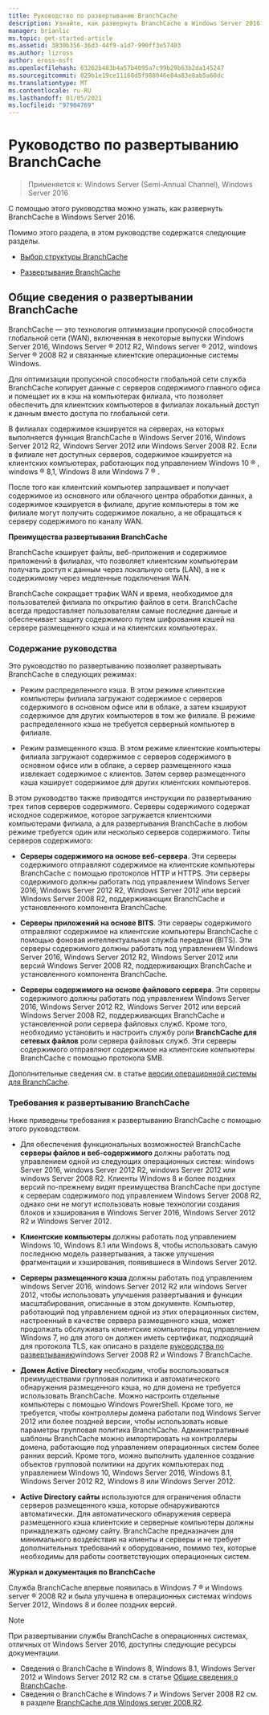 ```yaml
---
title: Руководство по развертыванию BranchCache
description: Узнайте, как развернуть BranchCache в Windows Server 2016.
manager: brianlic
ms.topic: get-started-article
ms.assetid: 3830b356-36d3-44f9-a1d7-990ff3e57403
ms.author: lizross
author: eross-msft
ms.openlocfilehash: 63262b483b4a57b4095a7c99b29b63b2da145247
ms.sourcegitcommit: 029b1e19ce11160d5f988046e04a83e8ab5a60dc
ms.translationtype: MT
ms.contentlocale: ru-RU
ms.lasthandoff: 01/05/2021
ms.locfileid: "97904769"
---
```

# <a name="branchcache-deployment-guide"></a>Руководство по развертыванию BranchCache

>Применяется к: Windows Server (Semi-Annual Channel), Windows Server 2016

С помощью этого руководства можно узнать, как развернуть BranchCache в Windows Server 2016.

Помимо этого раздела, в этом руководстве содержатся следующие разделы.

-   [Выбор структуры BranchCache](../../branchcache/plan/Choosing-a-BranchCache-Design.md)

-   [Развертывание BranchCache](../../branchcache/deploy/Deploy-BranchCache.md)

## <a name="branchcache-deployment-overview"></a>Общие сведения о развертывании BranchCache

BranchCache — это технология оптимизации пропускной способности глобальной сети (WAN), включенная в некоторые выпуски Windows Server 2016, Windows Server &reg; 2012 R2, Windows server &reg; 2012, windows Server &reg; 2008 R2 и связанные клиентские операционные системы Windows.

Для оптимизации пропускной способности глобальной сети служба BranchCache копирует данные с серверов содержимого главного офиса и помещает их в кэш на компьютерах филиала, что позволяет обеспечить для клиентских компьютеров в филиалах локальный доступ к данным вместо доступа по глобальной сети.

В филиалах содержимое кэшируется на серверах, на которых выполняется функция BranchCache в Windows Server 2016, Windows Server 2012 R2, Windows Server 2012 или Windows Server 2008 R2. Если в филиале нет доступных серверов, содержимое кэшируется на клиентских компьютерах, работающих под управлением Windows 10 &reg; , windows &reg; 8,1, Windows 8 или Windows 7 &reg; .

После того как клиентский компьютер запрашивает и получает содержимое из основного или облачного центра обработки данных, а содержимое кэшируется в филиале, другие компьютеры в том же филиале могут получить содержимое локально, а не обращаться к серверу содержимого по каналу WAN.

**Преимущества развертывания BranchCache**

BranchCache кэширует файлы, веб-приложения и содержимое приложений в филиалах, что позволяет клиентским компьютерам получать доступ к данным через локальную сеть (LAN), а не к содержимому через медленные подключения WAN.

BranchCache сокращает трафик WAN и время, необходимое для пользователей филиала по открытию файлов в сети.  BranchCache всегда предоставляет пользователям самые последние данные и обеспечивает защиту содержимого путем шифрования кэшей на сервере размещенного кэша и на клиентских компьютерах.

### <a name="what-this-guide-provides"></a>Содержание руководства
Это руководство по развертыванию позволяет развертывать BranchCache в следующих режимах:

-   Режим распределенного кэша. В этом режиме клиентские компьютеры филиала загружают содержимое с серверов содержимого в основном офисе или в облаке, а затем кэшируют содержимое для других компьютеров в том же филиале. В режиме распределенного кэша не требуется серверный компьютер в филиале.

-   Режим размещенного кэша. В этом режиме клиентские компьютеры филиала загружают содержимое с серверов содержимого в основном офисе или в облаке, а сервер размещенного кэша извлекает содержимое с клиентов. Затем сервер размещенного кэша кэширует содержимое для других клиентских компьютеров.

В этом руководство также приводятся инструкции по развертыванию трех типов серверов содержимого. Серверы содержимого содержат исходное содержимое, которое загружается клиентскими компьютерами филиала, а для развертывания BranchCache в любом режиме требуется один или несколько серверов содержимого. Типы серверов содержимого:

-   **Серверы содержимого на основе веб-сервера**. Эти серверы содержимого отправляют содержимое на клиентские компьютеры BranchCache с помощью протоколов HTTP и HTTPS. Эти серверы содержимого должны работать под управлением Windows Server 2016, Windows Server 2012 R2, Windows Server 2012 или версий Windows Server 2008 R2, поддерживающих BranchCache и установленного компонента BranchCache.

-   **Серверы приложений на основе BITS**. Эти серверы содержимого отправляют содержимое на клиентские компьютеры BranchCache с помощью фоновая интеллектуальная служба передачи (BITS). Эти серверы содержимого должны работать под управлением Windows Server 2016, Windows Server 2012 R2, Windows Server 2012 или версий Windows Server 2008 R2, поддерживающих BranchCache и установленного компонента BranchCache.

-   **Серверы содержимого на основе файлового сервера**. Эти серверы содержимого должны работать под управлением Windows Server 2016, Windows Server 2012 R2, Windows Server 2012 или версий Windows Server 2008 R2, поддерживающих BranchCache и установленной роли сервера файловых служб. Кроме того, необходимо установить и настроить службу роли **BranchCache для сетевых файлов** роли сервера файловых служб. Эти серверы содержимого отправляют содержимое на клиентские компьютеры BranchCache с помощью протокола SMB.

Дополнительные сведения см. в статье [версии операционной системы для BranchCache](../branchcache.md#bkmk_os).

### <a name="branchcache-deployment-requirements"></a>Требования к развертыванию BranchCache

Ниже приведены требования к развертыванию BranchCache с помощью этого руководством.

-   Для обеспечения функциональных возможностей BranchCache **серверы файлов и веб-содержимого** должны работать под управлением одной из следующих операционных систем: windows Server 2016, windows Server 2012 R2, windows Server 2012 или windows Server 2008 R2. Клиенты Windows 8 и более поздних версий по-прежнему видят преимущества BranchCache при доступе к серверам содержимого под управлением Windows Server 2008 R2, однако они не могут использовать новые технологии создания блоков и хэширования в Windows Server 2016, Windows Server 2012 R2 и Windows Server 2012.

-   **Клиентские компьютеры** должны работать под управлением Windows 10, Windows 8.1 или Windows 8, чтобы использовать самую последнюю модель развертывания, а также улучшения фрагментации и хэширования, появившиеся в Windows Server 2012.

-   **Серверы размещенного кэша** должны работать под управлением windows Server 2016, windows Server 2012 R2 или windows Server 2012, чтобы использовать улучшения развертывания и функции масштабирования, описанные в этом документе.  Компьютер, работающий под управлением одной из этих операционных систем, настроенный в качестве сервера размещенного кэша, может продолжать обслуживать клиентские компьютеры под управлением Windows 7, но для этого он должен иметь сертификат, подходящий для протокола TLS, как описано в разделе [руководства по развертыванию](/previous-versions/windows/it-pro/windows-server-2008-R2-and-2008/ee649232(v=ws.10))windows Server 2008 R2 и Windows 7 BranchCache.

-   **Домен Active Directory** необходим, чтобы воспользоваться преимуществами групповая политика и автоматического обнаружения размещенного кэша, но для домена не требуется использовать BranchCache.  Можно настроить отдельные компьютеры с помощью Windows PowerShell. Кроме того, не требуется, чтобы контроллеры домена работали под Windows Server 2012 или более поздней версии, чтобы использовать новые параметры групповая политика BranchCache. Административные шаблоны BranchCache можно импортировать на контроллеры домена, работающие под управлением операционных систем более ранних версий. Кроме того, можно выполнить удаленное создание объектов групповой политики на других компьютерах под управлением Windows 10, Windows Server 2016, Windows 8.1, Windows Server 2012 R2, Windows 8 или Windows Server 2012.

-   **Active Directory сайты** используются для ограничения области серверов размещенного кэша, которые обнаруживаются автоматически.  Для автоматического обнаружения сервера размещенного кэша клиентские и серверные компьютеры должны принадлежать одному сайту. BranchCache предназначен для минимального воздействия на клиенты и серверы и не требует дополнительных требований к оборудованию, помимо тех, которые необходимы для работы соответствующих операционных систем.

**Журнал и документация по BranchCache**

Служба BranchCache впервые появилась в Windows 7 &reg; и Windows server &reg; 2008 R2 и была улучшена в операционных системах windows Server 2012, Windows 8 и более поздних версий.

> [!NOTE]
> При развертывании службы BranchCache в операционных системах, отличных от Windows Server 2016, доступны следующие ресурсы документации.
>
> - Сведения о BranchCache в Windows 8, Windows 8.1, Windows Server 2012 и Windows Server 2012 R2 см. в статье [Общие сведения о BranchCache](/previous-versions/windows/it-pro/windows-server-2012-R2-and-2012/hh831696(v=ws.11)).
> - Сведения о BranchCache в Windows 7 и Windows Server 2008 R2 см. в разделе  [BranchCache для Windows server 2008 R2](/previous-versions/windows/it-pro/windows-server-2008-R2-and-2008/dd996634(v=ws.10)).